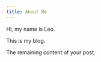 ```yaml
---
title: About Me
---
```

 
Hi, my name is Leo.
 
This is my blog.

<!--more-->

The remaining content of your post.
